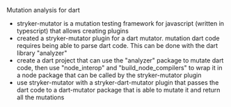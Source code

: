 Mutation analysis for dart

- stryker-mutator is a mutation testing framework for javascript (written in typescript) that allows creating plugins
- created a stryker-mutator plugin for a dart mutator. mutation dart code requires being able to parse dart code. This can be done with the dart library "analyzer"
- create a dart project that can use the "analyzer" package to mutate dart code, then use "node_interop" and "build_node_compilers" to wrap it in a node package that can be called by the stryker-mutator plugin
- use stryker-mutator with a stryker-dart-mutator plugin that passes the dart code to a dart-mutator package that is able to mutate it and return all the mutations
